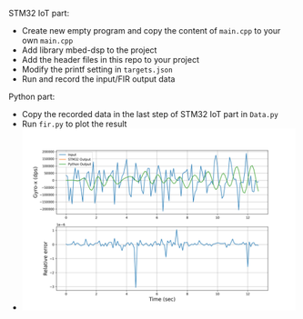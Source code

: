 STM32 IoT part:
- Create new empty program and copy the content of ```main.cpp``` to your own ```main.cpp```
- Add library mbed-dsp to the project
- Add the header files in this repo to your project
- Modify the printf setting in ```targets.json```
- Run and record the input/FIR output data

Python part:
- Copy the recorded data in the last step of STM32 IoT part in ```Data.py```
- Run ```fir.py``` to plot the result
- ![The example plot may look like:](Sample.png) 

